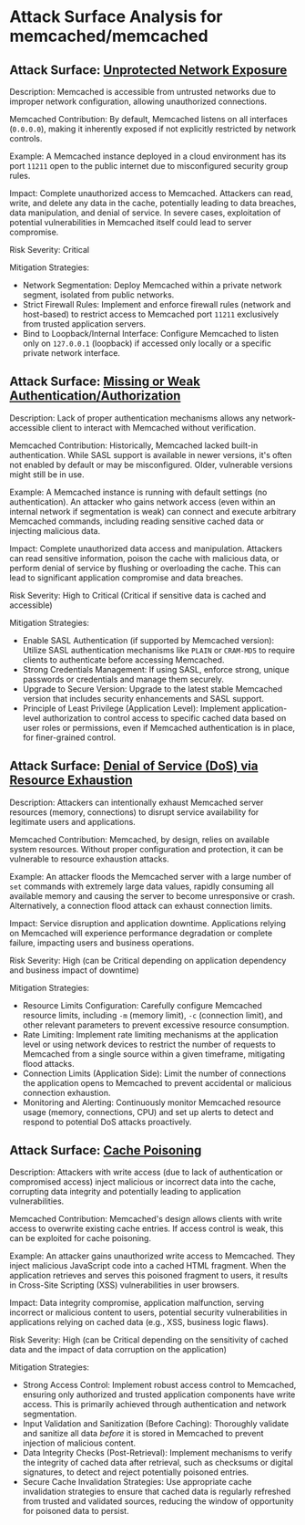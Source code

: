 # Attack Surface Analysis for memcached/memcached

## Attack Surface: [Unprotected Network Exposure](./attack_surfaces/unprotected_network_exposure.md)

Description: Memcached is accessible from untrusted networks due to improper network configuration, allowing unauthorized connections.

Memcached Contribution: By default, Memcached listens on all interfaces (`0.0.0.0`), making it inherently exposed if not explicitly restricted by network controls.

Example: A Memcached instance deployed in a cloud environment has its port `11211` open to the public internet due to misconfigured security group rules.

Impact: Complete unauthorized access to Memcached. Attackers can read, write, and delete any data in the cache, potentially leading to data breaches, data manipulation, and denial of service. In severe cases, exploitation of potential vulnerabilities in Memcached itself could lead to server compromise.

Risk Severity: Critical

Mitigation Strategies:
*   Network Segmentation: Deploy Memcached within a private network segment, isolated from public networks.
*   Strict Firewall Rules: Implement and enforce firewall rules (network and host-based) to restrict access to Memcached port `11211` exclusively from trusted application servers.
*   Bind to Loopback/Internal Interface: Configure Memcached to listen only on `127.0.0.1` (loopback) if accessed only locally or a specific private network interface.

## Attack Surface: [Missing or Weak Authentication/Authorization](./attack_surfaces/missing_or_weak_authenticationauthorization.md)

Description: Lack of proper authentication mechanisms allows any network-accessible client to interact with Memcached without verification.

Memcached Contribution: Historically, Memcached lacked built-in authentication. While SASL support is available in newer versions, it's often not enabled by default or may be misconfigured. Older, vulnerable versions might still be in use.

Example: A Memcached instance is running with default settings (no authentication). An attacker who gains network access (even within an internal network if segmentation is weak) can connect and execute arbitrary Memcached commands, including reading sensitive cached data or injecting malicious data.

Impact: Complete unauthorized data access and manipulation. Attackers can read sensitive information, poison the cache with malicious data, or perform denial of service by flushing or overloading the cache. This can lead to significant application compromise and data breaches.

Risk Severity: High to Critical (Critical if sensitive data is cached and accessible)

Mitigation Strategies:
*   Enable SASL Authentication (if supported by Memcached version):  Utilize SASL authentication mechanisms like `PLAIN` or `CRAM-MD5` to require clients to authenticate before accessing Memcached.
*   Strong Credentials Management: If using SASL, enforce strong, unique passwords or credentials and manage them securely.
*   Upgrade to Secure Version: Upgrade to the latest stable Memcached version that includes security enhancements and SASL support.
*   Principle of Least Privilege (Application Level): Implement application-level authorization to control access to specific cached data based on user roles or permissions, even if Memcached authentication is in place, for finer-grained control.

## Attack Surface: [Denial of Service (DoS) via Resource Exhaustion](./attack_surfaces/denial_of_service__dos__via_resource_exhaustion.md)

Description: Attackers can intentionally exhaust Memcached server resources (memory, connections) to disrupt service availability for legitimate users and applications.

Memcached Contribution: Memcached, by design, relies on available system resources. Without proper configuration and protection, it can be vulnerable to resource exhaustion attacks.

Example: An attacker floods the Memcached server with a large number of `set` commands with extremely large data values, rapidly consuming all available memory and causing the server to become unresponsive or crash. Alternatively, a connection flood attack can exhaust connection limits.

Impact: Service disruption and application downtime. Applications relying on Memcached will experience performance degradation or complete failure, impacting users and business operations.

Risk Severity: High (can be Critical depending on application dependency and business impact of downtime)

Mitigation Strategies:
*   Resource Limits Configuration:  Carefully configure Memcached resource limits, including `-m` (memory limit), `-c` (connection limit), and other relevant parameters to prevent excessive resource consumption.
*   Rate Limiting: Implement rate limiting mechanisms at the application level or using network devices to restrict the number of requests to Memcached from a single source within a given timeframe, mitigating flood attacks.
*   Connection Limits (Application Side):  Limit the number of connections the application opens to Memcached to prevent accidental or malicious connection exhaustion.
*   Monitoring and Alerting:  Continuously monitor Memcached resource usage (memory, connections, CPU) and set up alerts to detect and respond to potential DoS attacks proactively.

## Attack Surface: [Cache Poisoning](./attack_surfaces/cache_poisoning.md)

Description: Attackers with write access (due to lack of authentication or compromised access) inject malicious or incorrect data into the cache, corrupting data integrity and potentially leading to application vulnerabilities.

Memcached Contribution: Memcached's design allows clients with write access to overwrite existing cache entries. If access control is weak, this can be exploited for cache poisoning.

Example: An attacker gains unauthorized write access to Memcached. They inject malicious JavaScript code into a cached HTML fragment. When the application retrieves and serves this poisoned fragment to users, it results in Cross-Site Scripting (XSS) vulnerabilities in user browsers.

Impact: Data integrity compromise, application malfunction, serving incorrect or malicious content to users, potential security vulnerabilities in applications relying on cached data (e.g., XSS, business logic flaws).

Risk Severity: High (can be Critical depending on the sensitivity of cached data and the impact of data corruption on the application)

Mitigation Strategies:
*   Strong Access Control: Implement robust access control to Memcached, ensuring only authorized and trusted application components have write access. This is primarily achieved through authentication and network segmentation.
*   Input Validation and Sanitization (Before Caching):  Thoroughly validate and sanitize all data *before* it is stored in Memcached to prevent injection of malicious content.
*   Data Integrity Checks (Post-Retrieval): Implement mechanisms to verify the integrity of cached data after retrieval, such as checksums or digital signatures, to detect and reject potentially poisoned entries.
*   Secure Cache Invalidation Strategies:  Use appropriate cache invalidation strategies to ensure that cached data is regularly refreshed from trusted and validated sources, reducing the window of opportunity for poisoned data to persist.

